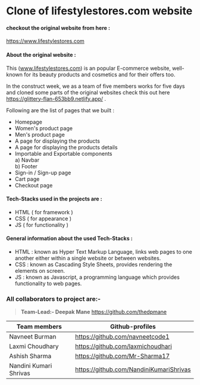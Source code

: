# Clone of lifestylestores.com website

#### checkout the original website from here :
<https://www.lifestylestores.com>

#### About the original website :
This (www.lifestylestores.com) is an popular E-commerce website, well-known for its beauty products and cosmetics and for their offers too.


In the construct week, we as a team of five members works for five days and cloned some parts of the original websites check this out here <https://glittery-flan-653bb9.netlify.app/> .

Following are the list of pages that we built :

- Homepage
- Women's product page
- Men's product page
- A page for displaying the products
- A page for displaying the products details
- Importable and Exportable components <br>
  a) Navbar <br>
  b) Footer
- Sign-in / Sign-up page
- Cart page
- Checkout page


#### Tech-Stacks used in the projects are :

- HTML ( for framework )
- CSS ( for appearance )
- JS ( for functionality )

#### General information about the used Tech-Stacks :

- HTML : known as Hyper Text Markup Language, links web pages to one another either within a single website or between websites.
- CSS : known as Cascading Style Sheets, provides rendering the elements on screen.
- JS : known as Javascript, a programming language which provides functionality to web pages.

### All collaborators to project are:-

>**Team-Lead:- Deepak Mane** <https://github.com/thedpmane>

| Team members | Github-profiles |
| ------ | ------ |
| Navneet Burman | <https://github.com/navneetcode1> |
| Laxmi Choudhary | <https://github.com/laxmichoudhari> |
| Ashish Sharma | <https://github.com/Mr-Sharma17> |
| Nandini Kumari Shrivas | <https://github.com/NandiniKumariShrivas> |
